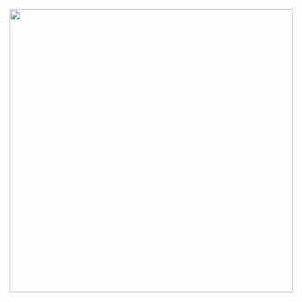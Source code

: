 <p align="left">
  <img src="https://github.com/user-attachments/assets/822b9a43-b7e2-4ca8-b43c-b03282de2f79" width="500">
</p>
